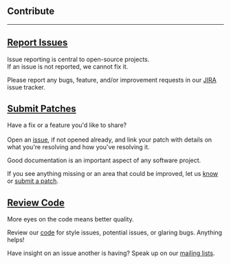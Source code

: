 ## Contribute

---

<h2><a class="headerlink" href="http://java.net/jira/browse/HK2">
    <var class="icon-bug"></var> Report Issues
</a></h2>

Issue reporting is central to open-source projects. 
<br/>If an issue is not reported, we cannot fix it. 

Please report any bugs, feature, and/or improvement requests in our [JIRA][jira] issue tracker.


<h2><a class="headerlink" href="scm.html">
    <var class="icon-code-fork"></var> Submit Patches
</a></h2>

Have a fix or a feature you\'d like to share?  
<br/>Open an [issue][jira], if not opened
already, and link your patch with details on what you\'re resolving
and how you\'ve resolving it.

Good documentation is an important aspect of any software project.

If you see anything missing or an area that could be improved, let us [know][jira] or [submit a patch][scm].


<h2><a class="headerlink" href="scm.html">
    <var class="icon-eye-open"></var> Review Code
</a></h2>

More eyes on the code means better quality.

Review our [code][scm] for style issues, potential issues, or glaring bugs.
Anything helps!

Have insight on an issue another is having? Speak up on our [mailing lists][list].


[jira]: http://java.net/jira/browse/HK2
[list]: mailing.html
[scm]: scm.html

